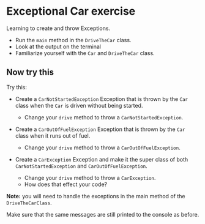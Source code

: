 # Exceptional Car exercise

Learning to create and throw Exceptions.

* Run the `main` method in the `DriveTheCar` class.
* Look at the output on the terminal
* Familiarize yourself with the `Car` and `DriveTheCar` class.

## Now try this

Try this:

* Create a `CarNotStartedException` Exception that is thrown by the `Car` class when the `Car` is driven without being started.
    * Change your `drive` method to throw a `CarNotStartedException`.
    
* Create a `CarOutOfFuelException` Exception that is thrown by the `Car` class when it runs out of fuel.
    * Change your `drive` method to throw a `CarOutOfFuelException`.
    
* Create a `CarException` Exception and make it the super class of both `CarNotStartedException` and `CarOutOfFuelException`.
    * Change your `drive` method to throw a `CarException`.
    * How does that effect your code?

**Note:** you will need to handle the exceptions in the main method of the `DriveTheCarClass`.

Make sure that the same messages are still printed to the console as before.


